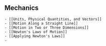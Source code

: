 ## Mechanics
	- [[Units, Physical Quantities, and Vectors]]
	- [[Motion Along a Straight Line]]
	- [[Motion in Two or Three Dimensions]]
	- [[Newton's Laws of Motion]]
	- [[Applying Newton's Laws]]
	-